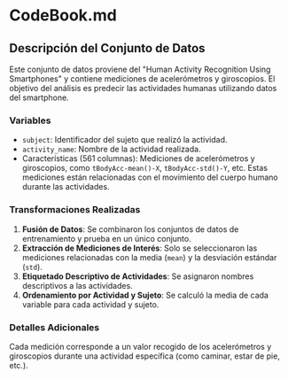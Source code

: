 # CodeBook.md

## Descripción del Conjunto de Datos

Este conjunto de datos proviene del "Human Activity Recognition Using Smartphones" y contiene mediciones de acelerómetros y giroscopios. El objetivo del análisis es predecir las actividades humanas utilizando datos del smartphone.

### Variables

- `subject`: Identificador del sujeto que realizó la actividad.
- `activity_name`: Nombre de la actividad realizada.
- Características (561 columnas): Mediciones de acelerómetros y giroscopios, como `tBodyAcc-mean()-X`, `tBodyAcc-std()-Y`, etc. Estas mediciones están relacionadas con el movimiento del cuerpo humano durante las actividades.

### Transformaciones Realizadas

1. **Fusión de Datos**: Se combinaron los conjuntos de datos de entrenamiento y prueba en un único conjunto.
2. **Extracción de Mediciones de Interés**: Solo se seleccionaron las mediciones relacionadas con la media (`mean`) y la desviación estándar (`std`).
3. **Etiquetado Descriptivo de Actividades**: Se asignaron nombres descriptivos a las actividades.
4. **Ordenamiento por Actividad y Sujeto**: Se calculó la media de cada variable para cada actividad y sujeto.

### Detalles Adicionales

Cada medición corresponde a un valor recogido de los acelerómetros y giroscopios durante una actividad específica (como caminar, estar de pie, etc.).
